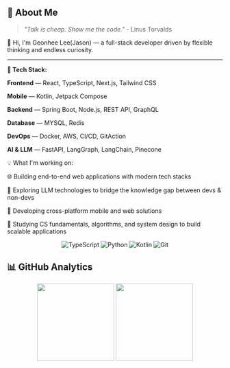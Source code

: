 
## 🚀 About Me

> *"Talk is cheap. Show me the code."* - Linus Torvalds
> 
👋 Hi, I'm Geonhee Lee(Jason) — a full-stack developer driven by flexible thinking and endless curiosity.


---


**🔧 Tech Stack:**

**Frontend** — React, TypeScript, Next.js, Tailwind CSS

**Mobile** — Kotlin, Jetpack Compose

**Backend** — Spring Boot, Node.js, REST API, GraphQL

**Database** — MYSQL, Redis

**DevOps** — Docker, AWS, CI/CD, GitAction

**AI & LLM** — FastAPI, LangGraph, LangChain, Pinecone

💡 What I'm working on:

🌐 Building end-to-end web applications with modern tech stacks

🧠 Exploring LLM technologies to bridge the knowledge gap between devs & non-devs

📱 Developing cross-platform mobile and web solutions

💪 Studying CS fundamentals, algorithms, and system design to build scalable applications

<div align="center">
  <img src="https://img.shields.io/badge/typescript-%23007ACC.svg?style=for-the-badge&logo=typescript&logoColor=white" alt="TypeScript"/>
  <img src="https://img.shields.io/badge/Python-3776AB?style=for-the-badge&logo=python&logoColor=white" alt="Python"/>
  <img src="https://img.shields.io/badge/Kotlin-7F52FF?style=for-the-badge&logo=kotlin&logoColor=white" alt="Kotlin"/>
  <img src="https://img.shields.io/badge/Git-F05032?style=for-the-badge&logo=git&logoColor=white" alt="Git"/>
</div>


</div>

## 📊 GitHub Analytics

<div align="center">
    <img height="180em" src="https://github-readme-stats.vercel.app/api?username=tumblecat44&show_icons=true&theme=tokyonight"/>
    <img height="180em" src="https://github-readme-stats.vercel.app/api/top-langs/?username=tumblecat44&layout=compact&langs_count=8&theme=tokyonight&hide_border=true"/>
</div>

